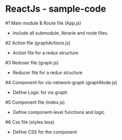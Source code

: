 # ReactJs - sample-code

#1 Main module & Route file (App.js)

 - Include all submodule, librarie and route files.

#2 Action file (graphActions.js)

 - Action file for a redux structure

#3 Reduser file (graph.js)

 - Reducer file for a redux structure

#4 Component for vis-network-graph (graphNode.js)

 - Define Logic for vis graph

#5 Component file (index.js)

 - Define component-level functions and logic
 
#6 Css file (styles.less)

 - Define CSS for the component
